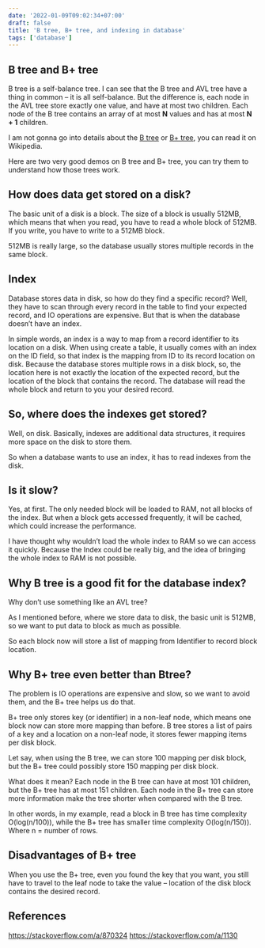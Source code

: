 ```yaml
---
date: '2022-01-09T09:02:34+07:00'
draft: false
title: 'B tree, B+ tree, and indexing in database'
tags: ['database']
---
```

## B tree and B+ tree
B tree is a self-balance tree. I can see that the B tree and AVL tree have a thing in common – it is all self-balance. But the difference is, each node in the AVL tree store exactly one value, and have at most two children. Each node of the B tree contains an array of at most **N** values and has at most **N + 1** children.

I am not gonna go into details about the [B tree](https://www.cs.usfca.edu/~galles/visualization/BTree.html) or [B+ tree](https://www.cs.usfca.edu/~galles/visualization/BPlusTree.html), you can read it on Wikipedia.

Here are two very good demos on B tree and B+ tree, you can try them to understand how those trees work.

## How does data get stored on a disk?
The basic unit of a disk is a block. The size of a block is usually 512MB, which means that when you read, you have to read a whole block of 512MB. If you write, you have to write to a 512MB block.

512MB is really large, so the database usually stores multiple records in the same block.

## Index
Database stores data in disk, so how do they find a specific record? Well, they have to scan through every record in the table to find your expected record, and IO operations are expensive. But that is when the database doesn’t have an index.

In simple words, an index is a way to map from a record identifier to its location on a disk. When using create a table, it usually comes with an index on the ID field, so that index is the mapping from ID to its record location on disk. Because the database stores multiple rows in a disk block, so, the location here is not exactly the location of the expected record, but the location of the block that contains the record. The database will read the whole block and return to you your desired record.

## So, where does the indexes get stored?
Well, on disk. Basically, indexes are additional data structures, it requires more space on the disk to store them.

So when a database wants to use an index, it has to read indexes from the disk.

## Is it slow?
Yes, at first. The only needed block will be loaded to RAM, not all blocks of the index. But when a block gets accessed frequently, it will be cached, which could increase the performance.

I have thought why wouldn’t load the whole index to RAM so we can access it quickly. Because the Index could be really big, and the idea of bringing the whole index to RAM is not possible.

## Why B tree is a good fit for the database index?
Why don’t use something like an AVL tree?

As I mentioned before, where we store data to disk, the basic unit is 512MB, so we want to put data to block as much as possible.

So each block now will store a list of mapping from Identifier to record block location.

## Why B+ tree even better than Btree?
The problem is IO operations are expensive and slow, so we want to avoid them, and the B+ tree helps us do that.

B+ tree only stores key (or identifier) in a non-leaf node, which means one block now can store more mapping than before. B tree stores a list of pairs of a key and a location on a non-leaf node, it stores fewer mapping items per disk block.

Let say, when using the B tree, we can store 100 mapping per disk block, but the B+ tree could possibly store 150 mapping per disk block.

What does it mean? Each node in the B tree can have at most 101 children, but the B+ tree has at most 151 children. Each node in the B+ tree can store more information make the tree shorter when compared with the B tree.

In other words, in my example, read a block in B tree has time complexity O(log(n/100)), while the B+ tree has smaller time complexity O(log(n/150)). Where n = number of rows.

## Disadvantages of B+ tree
When you use the B+ tree, even you found the key that you want, you still have to travel to the leaf node to take the value – location of the disk block contains the desired record.

## References
https://stackoverflow.com/a/870324
https://stackoverflow.com/a/1130

